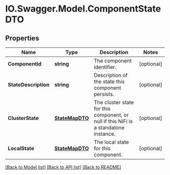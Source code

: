 # IO.Swagger.Model.ComponentStateDTO
## Properties

Name | Type | Description | Notes
------------ | ------------- | ------------- | -------------
**ComponentId** | **string** | The component identifier. | [optional] 
**StateDescription** | **string** | Description of the state this component persists. | [optional] 
**ClusterState** | [**StateMapDTO**](StateMapDTO.md) | The cluster state for this component, or null if this NiFi is a standalone instance. | [optional] 
**LocalState** | [**StateMapDTO**](StateMapDTO.md) | The local state for this component. | [optional] 

[[Back to Model list]](../README.md#documentation-for-models) [[Back to API list]](../README.md#documentation-for-api-endpoints) [[Back to README]](../README.md)


